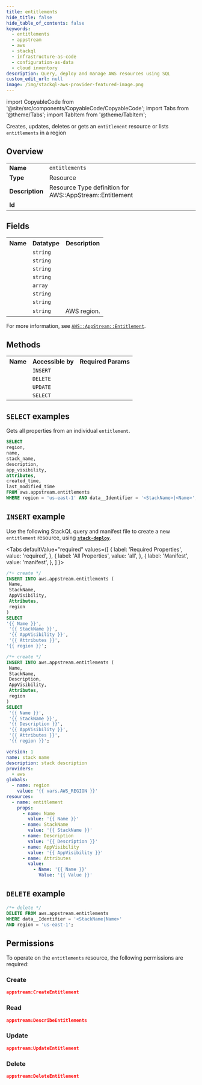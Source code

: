 ```yaml
---
title: entitlements
hide_title: false
hide_table_of_contents: false
keywords:
  - entitlements
  - appstream
  - aws
  - stackql
  - infrastructure-as-code
  - configuration-as-data
  - cloud inventory
description: Query, deploy and manage AWS resources using SQL
custom_edit_url: null
image: /img/stackql-aws-provider-featured-image.png
---
```


import CopyableCode from '@site/src/components/CopyableCode/CopyableCode';
import Tabs from '@theme/Tabs';
import TabItem from '@theme/TabItem';

Creates, updates, deletes or gets an <code>entitlement</code> resource or lists <code>entitlements</code> in a region

## Overview
<table>
<tbody>
<tr><td><b>Name</b></td><td><code>entitlements</code></td></tr>
<tr><td><b>Type</b></td><td>Resource</td></tr>
<tr><td><b>Description</b></td><td>Resource Type definition for AWS::AppStream::Entitlement</td></tr>
<tr><td><b>Id</b></td><td><CopyableCode code="aws.appstream.entitlements" /></td></tr>
</tbody>
</table>

## Fields
<table>
<tbody>
<tr><th>Name</th><th>Datatype</th><th>Description</th></tr><tr><td><CopyableCode code="name" /></td><td><code>string</code></td><td></td></tr>
<tr><td><CopyableCode code="stack_name" /></td><td><code>string</code></td><td></td></tr>
<tr><td><CopyableCode code="description" /></td><td><code>string</code></td><td></td></tr>
<tr><td><CopyableCode code="app_visibility" /></td><td><code>string</code></td><td></td></tr>
<tr><td><CopyableCode code="attributes" /></td><td><code>array</code></td><td></td></tr>
<tr><td><CopyableCode code="created_time" /></td><td><code>string</code></td><td></td></tr>
<tr><td><CopyableCode code="last_modified_time" /></td><td><code>string</code></td><td></td></tr>
<tr><td><CopyableCode code="region" /></td><td><code>string</code></td><td>AWS region.</td></tr>
</tbody>
</table>

For more information, see <a href="https://docs.aws.amazon.com/AWSCloudFormation/latest/UserGuide/aws-resource-appstream-entitlement.html"><code>AWS::AppStream::Entitlement</code></a>.

## Methods

<table>
<tbody>
  <tr>
    <th>Name</th>
    <th>Accessible by</th>
    <th>Required Params</th>
  </tr>
  <tr>
    <td><CopyableCode code="create_resource" /></td>
    <td><code>INSERT</code></td>
    <td><CopyableCode code="Name, StackName, AppVisibility, Attributes, region" /></td>
  </tr>
  <tr>
    <td><CopyableCode code="delete_resource" /></td>
    <td><code>DELETE</code></td>
    <td><CopyableCode code="data__Identifier, region" /></td>
  </tr>
  <tr>
    <td><CopyableCode code="update_resource" /></td>
    <td><code>UPDATE</code></td>
    <td><CopyableCode code="data__Identifier, data__PatchDocument, region" /></td>
  </tr>
  <tr>
    <td><CopyableCode code="get_resource" /></td>
    <td><code>SELECT</code></td>
    <td><CopyableCode code="data__Identifier, region" /></td>
  </tr>
</tbody>
</table>

## `SELECT` examples

Gets all properties from an individual <code>entitlement</code>.
```sql
SELECT
region,
name,
stack_name,
description,
app_visibility,
attributes,
created_time,
last_modified_time
FROM aws.appstream.entitlements
WHERE region = 'us-east-1' AND data__Identifier = '<StackName>|<Name>';
```

## `INSERT` example

Use the following StackQL query and manifest file to create a new <code>entitlement</code> resource, using [__`stack-deploy`__](https://pypi.org/project/stack-deploy/).

<Tabs
    defaultValue="required"
    values={[
      { label: 'Required Properties', value: 'required', },
      { label: 'All Properties', value: 'all', },
      { label: 'Manifest', value: 'manifest', },
    ]
}>
<TabItem value="required">

```sql
/*+ create */
INSERT INTO aws.appstream.entitlements (
 Name,
 StackName,
 AppVisibility,
 Attributes,
 region
)
SELECT 
'{{ Name }}',
 '{{ StackName }}',
 '{{ AppVisibility }}',
 '{{ Attributes }}',
'{{ region }}';
```
</TabItem>
<TabItem value="all">

```sql
/*+ create */
INSERT INTO aws.appstream.entitlements (
 Name,
 StackName,
 Description,
 AppVisibility,
 Attributes,
 region
)
SELECT 
 '{{ Name }}',
 '{{ StackName }}',
 '{{ Description }}',
 '{{ AppVisibility }}',
 '{{ Attributes }}',
 '{{ region }}';
```
</TabItem>
<TabItem value="manifest">

```yaml
version: 1
name: stack name
description: stack description
providers:
  - aws
globals:
  - name: region
    value: '{{ vars.AWS_REGION }}'
resources:
  - name: entitlement
    props:
      - name: Name
        value: '{{ Name }}'
      - name: StackName
        value: '{{ StackName }}'
      - name: Description
        value: '{{ Description }}'
      - name: AppVisibility
        value: '{{ AppVisibility }}'
      - name: Attributes
        value:
          - Name: '{{ Name }}'
            Value: '{{ Value }}'

```
</TabItem>
</Tabs>

## `DELETE` example

```sql
/*+ delete */
DELETE FROM aws.appstream.entitlements
WHERE data__Identifier = '<StackName|Name>'
AND region = 'us-east-1';
```

## Permissions

To operate on the <code>entitlements</code> resource, the following permissions are required:

### Create
```json
appstream:CreateEntitlement
```

### Read
```json
appstream:DescribeEntitlements
```

### Update
```json
appstream:UpdateEntitlement
```

### Delete
```json
appstream:DeleteEntitlement
```
